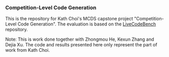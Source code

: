 ### Competition-Level Code Generation 

This is the repository for Kath Choi's MCDS capstone project "Competition-Level Code Generation". The evaluation is based on the [LiveCodeBench](https://github.com/LiveCodeBench/LiveCodeBench) repository.

Note: This is work done together with Zhongmou He, Kexun Zhang and Dejia Xu. The code and results presented here only represent the part of work from Kath Choi.
